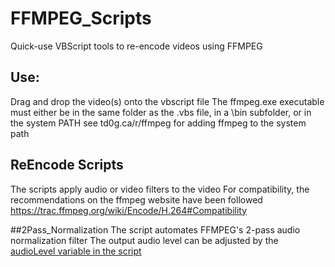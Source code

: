 # FFMPEG_Scripts
Quick-use VBScript tools to re-encode videos using FFMPEG

## Use:
Drag and drop the video(s) onto the vbscript file
The ffmpeg.exe executable must either be in the same folder as the .vbs file, in a \bin subfolder, or in the system PATH
see td0g.ca/r/ffmpeg for adding ffmpeg to the system path

## ReEncode Scripts
The scripts apply audio or video filters to the video
For compatibility, the recommendations on the ffmpeg website have been followed
https://trac.ffmpeg.org/wiki/Encode/H.264#Compatibility

##2Pass_Normalization
The script automates FFMPEG's 2-pass audio normalization filter 
The output audio level can be adjusted by the [audioLevel variable in the script](https://github.com/td0g/FFMPEG_Scripts/blob/master/2Pass_Normalize.vbs#L18)
